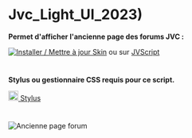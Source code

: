 # **Jvc_Light_UI_2023)**

**Permet d'afficher l'ancienne page des forums JVC :**

[![Installer / Mettre à jour Skin](https://img.shields.io/badge/Installer%20/%20Mettre%20%C3%A0%20jour%20le%20Skin-Green?style=for-the-badge&color=1E971E)](https://github.com/Atlantis-GitH/Jvc_Light_UI/raw/main/JVCForumRollback.user.js) ou sur <a href="https://jvscript.fr/skin/jvc-light-ui-2023" target="_blank">JVScript</a>

#

**Stylus ou gestionnaire CSS requis pour ce script.**

<a href="https://github.com/openstyles/stylus/?tab=readme-ov-file#releases" target="_blank"><img src="https://avatars.githubusercontent.com/u/29350089?s=48&v=4" alt="Stylus" width="20"/> Stylus</a>

#

![Ancienne page forum](https://userstyles.world/preview/17542/2.webp)

